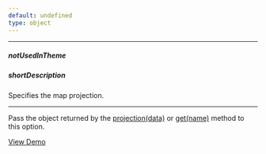```yaml
---
default: undefined
type: object
---
```

---
##### notUsedInTheme

##### shortDescription
Specifies the map projection.

---
Pass the object returned by the [projection(data)](/api-reference/50%20Common/utils/viz/map/projection(data).md '/Documentation/ApiReference/Common/Utils/viz/map/#projectiondata') or [get(name)](/api-reference/50%20Common/utils/viz/map/projection/get(name).md '/Documentation/ApiReference/Common/Utils/viz/map/projection/#getname') method to this option.


<a href="http://js.devexpress.com/Demos/WidgetsGallery/#demo/maps-vector_map-custom_projection/" class="button orange small fix-width-155" style="margin-right: 20px;" target="_blank">View Demo</a>
